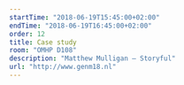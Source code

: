 ```yaml
---
startTime: "2018-06-19T15:45:00+02:00"
endTime: "2018-06-19T16:45:00+02:00"
order: 12
title: Case study
room: "OMHP D108"
description: "Matthew Mulligan – Storyful"
url: "http://www.genm18.nl"
---
```

